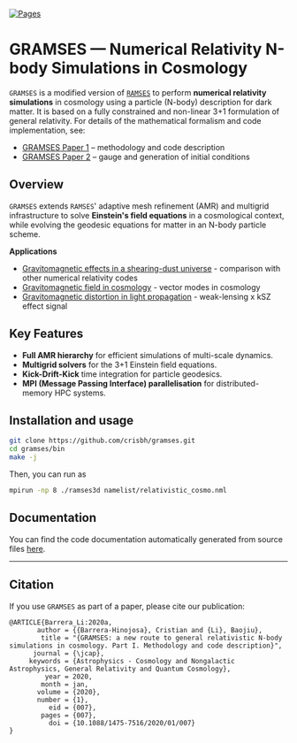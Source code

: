 [![Pages](https://github.com/crisbh/gramses/actions/workflows/ford-pages.yml/badge.svg)](../../actions/workflows/ford-pages.yml)
# GRAMSES — Numerical Relativity N-body Simulations in Cosmology

`GRAMSES` is a modified version of [`RAMSES`](https://github.com/ramses-organisation/ramses) to perform **numerical relativity simulations** in cosmology using a particle (N-body) description for dark matter. 
It is based on a fully constrained and non-linear 3+1 formulation of general relativity. For details of the mathematical formalism and code implementation, see:  
- [GRAMSES Paper 1](http://arxiv.org/abs/1905.08890) – methodology and code description  
- [GRAMSES Paper 2](http://arxiv.org/abs/2001.07968) – gauge and generation of initial conditions


## Overview

`GRAMSES` extends `RAMSES`' adaptive mesh refinement (AMR) and multigrid infrastructure to solve **Einstein's field equations** in a cosmological context, while evolving the geodesic equations for matter in an N-body particle scheme.

**Applications**

- [Gravitomagnetic effects in a shearing-dust universe](https://arxiv.org/abs/2003.08014) - comparison with other numerical relativity codes
- [Gravitomagnetic field in cosmology](https://arxiv.org/abs/2010.08257) - vector modes in cosmology
- [Gravitomagnetic distortion in light propagation](https://arxiv.org/abs/2109.02632) - weak-lensing x kSZ effect signal


## Key Features

- **Full AMR hierarchy** for efficient simulations of multi-scale dynamics.
- **Multigrid solvers** for the 3+1 Einstein field equations.
- **Kick-Drift-Kick** time integration for particle geodesics.
- **MPI (Message Passing Interface) parallelisation** for distributed-memory HPC systems.


## Installation and usage
```bash
git clone https://github.com/crisbh/gramses.git
cd gramses/bin
make -j
```

Then, you can run as
```bash
mpirun -np 8 ./ramses3d namelist/relativistic_cosmo.nml
```

## Documentation

You can find the code documentation automatically generated from source files [here](https://crisbh.github.io/gramses/).

---

## Citation

If you use `GRAMSES` as part of a paper, please cite our publication:

```
@ARTICLE{Barrera_Li:2020a,
       author = {{Barrera-Hinojosa}, Cristian and {Li}, Baojiu},
        title = "{GRAMSES: a new route to general relativistic N-body simulations in cosmology. Part I. Methodology and code description}",
      journal = {\jcap},
     keywords = {Astrophysics - Cosmology and Nongalactic Astrophysics, General Relativity and Quantum Cosmology},
         year = 2020,
        month = jan,
       volume = {2020},
       number = {1},
          eid = {007},
        pages = {007},
          doi = {10.1088/1475-7516/2020/01/007}
}
```


